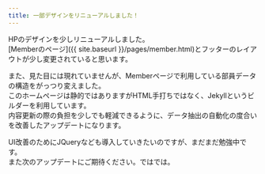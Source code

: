 ```yaml
---
title: 一部デザインをリニューアルしました！
---
```


HPのデザインを少しリニューアルしました。  
[Memberのページ]({{ site.baseurl }}/pages/member.html)とフッターのレイアウトが少し変更されていると思います。

また、見た目には現れていませんが、Memberページで利用している部員データの構造をがっつり変えました。  
このホームページは静的ではありますがHTML手打ちではなく、Jekyllというビルダーを利用しています。  
内容更新の際の負担を少しでも軽減できるように、データ抽出の自動化の度合いを改善したアップデートになります。  

UI改善のためにJQueryなども導入していきたいのですが、まだまだ勉強中です。  
また次のアップデートにご期待ください。ではでは。